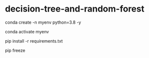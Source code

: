 # decision-tree-and-random-forest



conda create -n myenv python=3.8 -y

conda activate myenv

pip install -r requirements.txt

pip freeze
